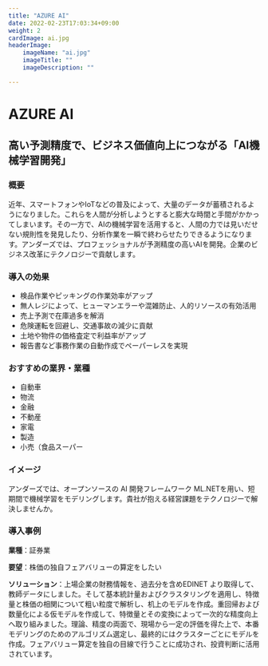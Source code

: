 ```yaml
---
title: "AZURE AI"
date: 2022-02-23T17:03:34+09:00
weight: 2
cardImage: ai.jpg
headerImage:
    imageName: "ai.jpg"
    imageTitle: ""
    imageDescription: ""

---
```


# AZURE AI

## 高い予測精度で、ビジネス価値向上につながる「AI機械学習開発」

### 概要

近年、スマートフォンやIoTなどの普及によって、大量のデータが蓄積されるようになりました。これらを人間が分析しようとすると膨大な時間と手間がかかってしまいます。その一方で、AIの機械学習を活用すると、人間の力では見いだせない規則性を発見したり、分析作業を一瞬で終わらせたりできるようになります。アンダーズでは、プロフェッショナルが予測精度の高いAIを開発。企業のビジネス改革にテクノロジーで貢献します。

### 導入の効果

- 検品作業やピッキングの作業効率がアップ
- 無人レジによって、ヒューマンエラーや混雑防止、人的リソースの有効活用
- 売上予測で在庫過多を解消
- 危険運転を回避し、交通事故の減少に貢献
- 土地や物件の価格査定で利益率がアップ
- 報告書など事務作業の自動作成でペーパーレスを実現

### おすすめの業界・業種

- 自動車
- 物流
- 金融
- 不動産
- 家電
- 製造
- 小売（食品スーパー

### イメージ

アンダーズでは、オープンソースの AI 開発フレームワーク ML.NETを用い、短期間で機械学習をモデリングします。貴社が抱える経営課題をテクノロジーで解決しませんか。

### 導入事例

**業種**：証券業  

**要望**：株価の独自フェアバリューの算定をしたい  

**ソリューション**：上場企業の財務情報を、過去分を含めEDINET より取得して、教師データにしました。そして基本統計量およびクラスタリングを適用し、特徴量と株価の相関について粗い粒度で解析し、机上のモデルを作成。重回帰および数量化による仮モデルを作成して、特徴量とその変換によって一次的な精度向上へ取り組みました。理論、精度の両面で、現場から一定の評価を得た上で、本番モデリングのためのアルゴリズム選定し、最終的にはクラスターごとにモデルを作成。フェアバリュー算定を独自の目線で行うことに成功され、投資判断に活用されています。